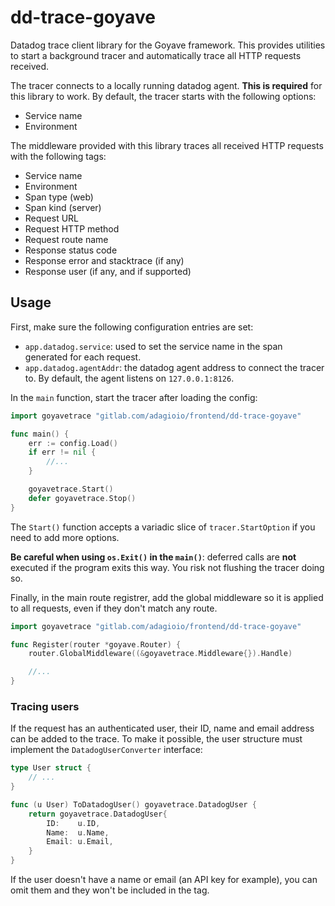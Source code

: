 # dd-trace-goyave

Datadog trace client library for the Goyave framework. This provides utilities to start a background tracer and automatically trace all HTTP requests received.

The tracer connects to a locally running datadog agent. **This is required** for this library to work. By default, the tracer starts with the following options:
- Service name
- Environment

The middleware provided with this library traces all received HTTP requests with the following tags:
- Service name
- Environment
- Span type (web)
- Span kind (server)
- Request URL
- Request HTTP method
- Request route name
- Response status code
- Response error and stacktrace (if any)
- Response user (if any, and if supported)

## Usage

First, make sure the following configuration entries are set:
- `app.datadog.service`: used to set the service name in the span generated for each request.
- `app.datadog.agentAddr`: the datadog agent address to connect the tracer to. By default, the agent listens on `127.0.0.1:8126`.

In the `main` function, start the tracer after loading the config:
```go
import goyavetrace "gitlab.com/adagioio/frontend/dd-trace-goyave"

func main() {
    err := config.Load()
    if err != nil {
        //...
    }

    goyavetrace.Start()
    defer goyavetrace.Stop()
}
```

The `Start()` function accepts a variadic slice of `tracer.StartOption` if you need to add more options.

**Be careful when using `os.Exit()` in the `main()`**: deferred calls are **not** executed if the program exits this way. You risk not flushing the tracer doing so.

Finally, in the main route registrer, add the global middleware so it is applied to all requests, even  if they don't match any route.
```go
import goyavetrace "gitlab.com/adagioio/frontend/dd-trace-goyave"

func Register(router *goyave.Router) {
    router.GlobalMiddleware((&goyavetrace.Middleware{}).Handle)

    //...
}
```

### Tracing users

If the request has an authenticated user, their ID, name and email address can be added to the trace. To make it possible, the user structure must implement the `DatadogUserConverter` interface:

```go
type User struct {
	// ...
}

func (u User) ToDatadogUser() goyavetrace.DatadogUser {
	return goyavetrace.DatadogUser{
		ID:    u.ID,
		Name:  u.Name,
		Email: u.Email,
	}
}
```

If the user doesn't have a name or email (an API key for example), you can omit them and they won't be included in the tag.
